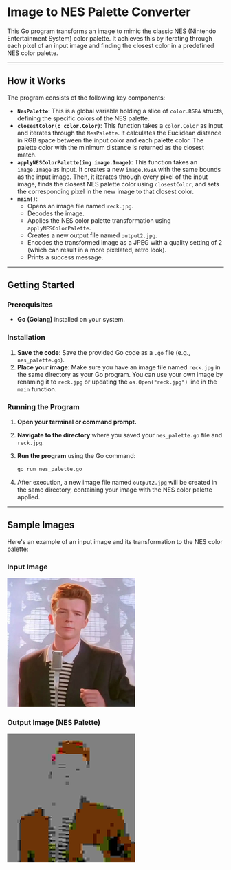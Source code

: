 # Image to NES Palette Converter

This Go program transforms an image to mimic the classic NES (Nintendo Entertainment System) color palette. It achieves this by iterating through each pixel of an input image and finding the closest color in a predefined NES color palette.

---

## How it Works

The program consists of the following key components:

* **`NesPalette`**: This is a global variable holding a slice of `color.RGBA` structs, defining the specific colors of the NES palette.
* **`closestColor(c color.Color)`**: This function takes a `color.Color` as input and iterates through the `NesPalette`. It calculates the Euclidean distance in RGB space between the input color and each palette color. The palette color with the minimum distance is returned as the closest match.
* **`applyNESColorPalette(img image.Image)`**: This function takes an `image.Image` as input. It creates a new `image.RGBA` with the same bounds as the input image. Then, it iterates through every pixel of the input image, finds the closest NES palette color using `closestColor`, and sets the corresponding pixel in the new image to that closest color.
* **`main()`**:
    * Opens an image file named `reck.jpg`.
    * Decodes the image.
    * Applies the NES color palette transformation using `applyNESColorPalette`.
    * Creates a new output file named `output2.jpg`.
    * Encodes the transformed image as a JPEG with a quality setting of 2 (which can result in a more pixelated, retro look).
    * Prints a success message.

---

## Getting Started

### Prerequisites

* **Go (Golang)** installed on your system.

### Installation

1.  **Save the code**: Save the provided Go code as a `.go` file (e.g., `nes_palette.go`).
2.  **Place your image**: Make sure you have an image file named `reck.jpg` in the same directory as your Go program. You can use your own image by renaming it to `reck.jpg` or updating the `os.Open("reck.jpg")` line in the `main` function.

### Running the Program

1.  **Open your terminal or command prompt.**
2.  **Navigate to the directory** where you saved your `nes_palette.go` file and `reck.jpg`.
3.  **Run the program** using the Go command:

    ```bash
    go run nes_palette.go
    ```

4.  After execution, a new image file named `output2.jpg` will be created in the same directory, containing your image with the NES color palette applied.

---

## Sample Images

Here's an example of an input image and its transformation to the NES color palette:

### Input Image

![Input Image](reck.jpg)

### Output Image (NES Palette)

![Output Image](output2.jpg)

